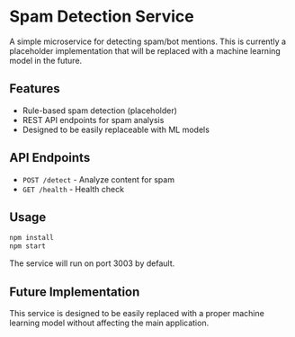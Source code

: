 # Spam Detection Service

A simple microservice for detecting spam/bot mentions. This is currently a placeholder implementation that will be replaced with a machine learning model in the future.

## Features

- Rule-based spam detection (placeholder)
- REST API endpoints for spam analysis
- Designed to be easily replaceable with ML models

## API Endpoints

- `POST /detect` - Analyze content for spam
- `GET /health` - Health check

## Usage

```bash
npm install
npm start
```

The service will run on port 3003 by default.

## Future Implementation

This service is designed to be easily replaced with a proper machine learning model without affecting the main application.